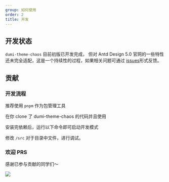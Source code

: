 ```yaml
---
group: 如何使用
order: 2
title: 开发
---
```


## 开发状态

`dumi-theme-chaos` 目前初版已开发完成， 但对 Antd Design 5.0 官网的一些特性还未完全适配，这是一个持续性的过程，如果相关问题可通过 [issues](https://github.com/chaos-design/dumi-theme-chaos/issues)形式反馈。

## 贡献

### 开发流程

推荐使用 `pnpm` 作为包管理工具

在你 clone 了 dumi-theme-chaos 的代码并且使用

<InstallDependencies
  pnpm='$ pnpm install'
  npm='$ npm install'
  yarn='$ yarn'
/>

安装完依赖后，运行以下命令即可启动开发模式

<InstallDependencies
  pnpm='$ pnpm run start'
  npm='$ npm run start'
  yarn='$ yarn run start'
/>

修改 `/src` 对于目录中文件，进行调试。

### 欢迎 PRS

感谢已参与贡献的同学们～

<p>
  <a href="https://github.com/chaos-design/dumi-theme-chaos/graphs/contributors">
    <img src="https://contrib.rocks/image?repo=chaos-design/dumi-theme-chaos" />
  </a>
</p>
